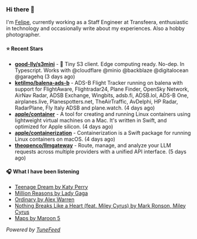 ### Hi there 👋

I'm [Felipe](https://felipevm.com), currently working as a Staff Engineer at Transfeera, enthusiastic in technology and occasionally write about my experiences. Also a hobby photographer.

#### ⭐ Recent Stars
- **[good-lly/s3mini](https://github.com/good-lly/s3mini)** - 👶 Tiny S3 client. Edge computing ready. No-dep. In Typescript. Works with @cloudflare @minio @backblaze @digitalocean @garagehq (3 days ago)
- **[ketilmo/balena-ads-b](https://github.com/ketilmo/balena-ads-b)** - ADS-B Flight Tracker running on balena with support for FlightAware, Flightradar24, Plane Finder, OpenSky Network, AirNav Radar, ADSB Exchange, Wingbits, adsb.fi, ADSB.lol, ADS-B One, airplanes.live, Planespotters.net, TheAirTraffic, AvDelphi, HP Radar, RadarPlane, Fly Italy ADSB and plane.watch. (4 days ago)
- **[apple/container](https://github.com/apple/container)** - A tool for creating and running Linux containers using lightweight virtual machines on a Mac. It&#39;s written in Swift, and optimized for Apple silicon.  (4 days ago)
- **[apple/containerization](https://github.com/apple/containerization)** - Containerization is a Swift package for running Linux containers on macOS. (4 days ago)
- **[theopenco/llmgateway](https://github.com/theopenco/llmgateway)** - Route, manage, and analyze your LLM requests across multiple providers with a unified API interface. (5 days ago)

#### 🎧 What I have been listening
- [Teenage Dream by Katy Perry](https://open.spotify.com/track/6r1ygpKNXg7deq18rzyM7F)
- [Million Reasons by Lady Gaga](https://open.spotify.com/track/7dZ1Odmx9jWIweQSatnRqo)
- [Ordinary by Alex Warren](https://open.spotify.com/track/6qqrTXSdwiJaq8SO0X2lSe)
- [Nothing Breaks Like a Heart (feat. Miley Cyrus) by Mark Ronson, Miley Cyrus](https://open.spotify.com/track/02dRkCEc8Q5ch4TTcnLxOn)
- [Maps by Maroon 5](https://open.spotify.com/track/4gbVRS8gloEluzf0GzDOFc)

_Powered by [TuneFeed](https://tunefeed.app?ref=github.com)_
